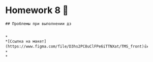 # Homework 8 🌄 

```
## Проблемы при выполнении дз


*
*[Ссылка на макет] (https://www.figma.com/file/D3hs2PC8uClFPe6iTTNXat/TMS_front)👍
*
*

```